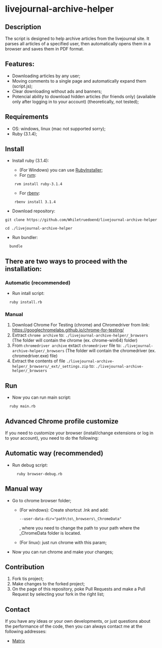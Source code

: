 # livejournal-archive-helper

## Description

The script is designed to help archive articles from the livejournal site. It parses all articles of a specified user, then automatically opens them in a browser and saves them in PDF format.

## Features:
  - Downloading articles by any user;
  - Moving comments to a single page and automatically expand them (script.js);
  - Clear downloading without ads and banners;
  - Potencial ability to download hidden articles (for friends only) (available only after logging in to your account) (theoretically, not tested);

## Requirements

 - OS: windows, linux (mac not supported sorry);
 - Ruby (3.1.4);

## Install

  * Install ruby (3.1.4):
    * (For Windows) you can use [RubyInstaller](https://rubyinstaller.org/downloads/);
    * For [rvm](https://rvm.io/):
    ```ssh
     rvm install ruby-3.1.4
    ```
    * For [rbenv](https://github.com/rbenv/rbenv):
    ```ssh
     rbenv install 3.1.4
    ```

  * Download repository:
   ```
   git clone https://github.com/Whiletruedoend/livejournal-archive-helper

   cd ./livejournal-archive-helper
   ```
  
  * Run bundler:
  ```
    bundle
  ```

  ## There are two ways to proceed with the installation:

  ### Automatic (recommended)

  * Run intall script:
  ```
    ruby install.rb
  ```

  ### Manual

  1. Download Chrome For Testing (chrome) and Chromedriver from link: https://googlechromelabs.github.io/chrome-for-testing/
  2. Extract `chrome archive` to: `./livejournal-archive-helper/_browsers`
  (The folder will contain the chrome (ex. chrome-win64) folder)
  3. From `chromedriver archive` extact `chromedriver` file to: `./livejournal-archive-helper/_browsers`
  (The folder will contain the chromedriver (ex. chromedriver.exe) file)
  4. Extract the contents of file `./livejournal-archive-helper/_browsers/_ext/_settings.zip` to: `./livejournal-archive-helper/_browsers`

## Run
 
  * Now you can run main script:
  ```
    ruby main.rb
  ```

## Advanced Chrome profile customize

If you need to customize your browser (install/change extensions or log in to your account), you need to do the following:

 ## Automatic way (recommended)

* Run debug script:
  ```
    ruby browser-debug.rb
  ```

## Manual way

* Go to chrome browser folder;
  * (For windows): Create shortcut .lnk and add:

    ```
    --user-data-dir="path\to\_browsers\_ChromeData"
    ```
    , where you need to change the path to your path where the _ChromeData folder is located.

  * (For linux): just run chrome with this param;
* Now you can run chrome and make your changes;

## Contribution

  1) Fork tis project;
  2) Make changes to the forked project;
  3) On the page of this repository, poke Pull Requests and make a Pull Request by selecting your fork in the right list; 
  
## Contact
If you have any ideas or your own developments, or just questions about the performance of the code, then you can always contact me at the following addresses: 

- [Matrix](https://matrix.to/#/@whiletruedoend:matrix.org)